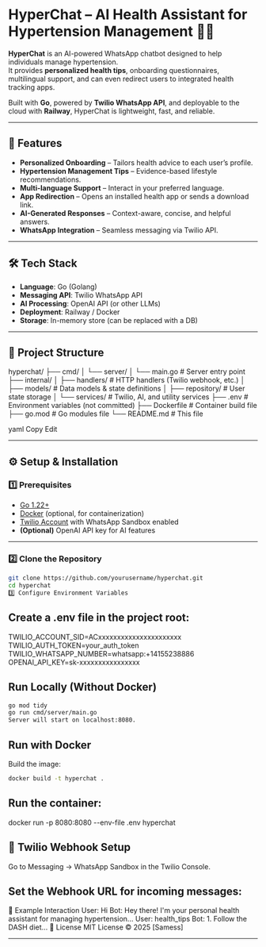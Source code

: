 # HyperChat – AI Health Assistant for Hypertension Management 📱💬

**HyperChat** is an AI-powered WhatsApp chatbot designed to help individuals manage hypertension.  
It provides **personalized health tips**, onboarding questionnaires, multilingual support, and can even redirect users to integrated health tracking apps.

Built with **Go**, powered by **Twilio WhatsApp API**, and deployable to the cloud with **Railway**, HyperChat is lightweight, fast, and reliable.

---

## 🚀 Features

- **Personalized Onboarding** – Tailors health advice to each user’s profile.
- **Hypertension Management Tips** – Evidence-based lifestyle recommendations.
- **Multi-language Support** – Interact in your preferred language.
- **App Redirection** – Opens an installed health app or sends a download link.
- **AI-Generated Responses** – Context-aware, concise, and helpful answers.
- **WhatsApp Integration** – Seamless messaging via Twilio API.

---

## 🛠 Tech Stack

- **Language**: Go (Golang)
- **Messaging API**: Twilio WhatsApp API
- **AI Processing**: OpenAI API (or other LLMs)
- **Deployment**: Railway / Docker
- **Storage**: In-memory store (can be replaced with a DB)

---

## 📂 Project Structure

hyperchat/
├── cmd/
│ └── server/
│ └── main.go # Server entry point
├── internal/
│ ├── handlers/ # HTTP handlers (Twilio webhook, etc.)
│ ├── models/ # Data models & state definitions
│ ├── repository/ # User state storage
│ └── services/ # Twilio, AI, and utility services
├── .env # Environment variables (not committed)
├── Dockerfile # Container build file
├── go.mod # Go modules file
└── README.md # This file

yaml
Copy
Edit

---

## ⚙️ Setup & Installation

### 1️⃣ Prerequisites

- [Go 1.22+](https://go.dev/dl/)
- [Docker](https://www.docker.com/) (optional, for containerization)
- [Twilio Account](https://www.twilio.com/try-twilio) with WhatsApp Sandbox enabled
- **(Optional)** OpenAI API key for AI features

---

### 2️⃣ Clone the Repository

```bash
git clone https://github.com/yourusername/hyperchat.git
cd hyperchat
3️⃣ Configure Environment Variables
```

## Create a .env file in the project root:

TWILIO_ACCOUNT_SID=ACxxxxxxxxxxxxxxxxxxxxxx
TWILIO_AUTH_TOKEN=your_auth_token
TWILIO_WHATSAPP_NUMBER=whatsapp:+14155238886
OPENAI_API_KEY=sk-xxxxxxxxxxxxxxxx

## Run Locally (Without Docker)

```bash
go mod tidy
go run cmd/server/main.go
Server will start on localhost:8080.
```

## Run with Docker

Build the image:

```bash
docker build -t hyperchat .
```

## Run the container:

docker run -p 8080:8080 --env-file .env hyperchat

## 📡 Twilio Webhook Setup

Go to Messaging → WhatsApp Sandbox in the Twilio Console.

## Set the Webhook URL for incoming messages:

📌 Example Interaction
User: Hi
Bot: Hey there! I'm your personal health assistant for managing hypertension...
User: health_tips
Bot: 1. Follow the DASH diet...
📜 License
MIT License © 2025 [Samess]

---

```

```

